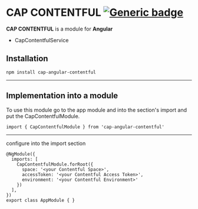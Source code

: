 # CAP CONTENTFUL [![Generic badge](https://img.shields.io/badge/CAP-Active-<COLOR>.svg)](https://shields.io/)

**CAP CONTENTFUL** is a module for **Angular**

* CapContentfulService


## Installation
```
npm install cap-angular-contentful
```
---

## Implementation into a module

To use this module go to the app module and into the section's import and put the CapContentfulModule.
```
import { CapContentfulModule } from 'cap-angular-contentful'
```
---
configure into the import section
```
@NgModule({
  imports: [
    CapContentfulModule.forRoot({
      space: '<your Contentful Space>',
      accessToken: '<your Contentful Access Token>',
      environment: '<your Contentful Environment>'
    })
  ],
})
export class AppModule { }
```

